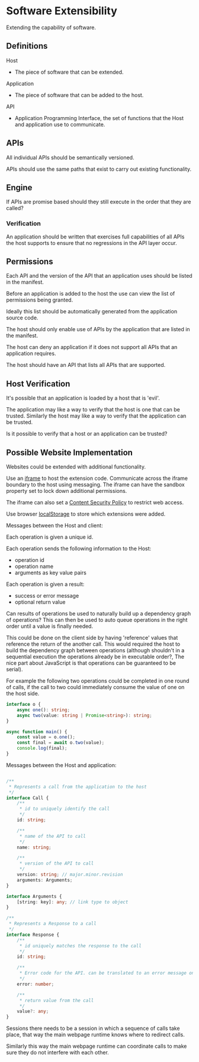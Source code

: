 # Software Extensibility

Extending the capability of software.

## Definitions

Host

- The piece of software that can be extended.

Application

- The piece of software that can be added to the host.

API

- Application Programming Interface, the set of functions that the Host and application use to communicate.

## APIs

All individual APIs should be semantically versioned.

APIs should use the same paths that exist to carry out existing functionality.

## Engine

If APIs are promise based should they still execute in the order that they are called?

### Verification

An application should be written that exercises full capabilities of all APIs the host supports to ensure that no regressions in the API layer occur.

## Permissions

Each API and the version of the API that an application uses should be listed in the manifest.

Before an application is added to the host the use can view the list of permissions being granted.

Ideally this list should be automatically generated from the application source code.

The host should only enable use of APIs by the application that are listed in the manifest.

The host can deny an application if it does not support all APIs that an application requires.

The host should have an API that lists all APIs that are supported.

## Host Verification

It's possible that an application is loaded by a host that is 'evil'.

The application may like a way to verify that the host is one that can be trusted.
Similarly the host may like a way to verify that the application can be trusted.

Is it possible to verify that a host or an application can be trusted?


## Possible Website Implementation

Websites could be extended with additional functionality.

Use an [iframe](https://developer.mozilla.org/en-US/docs/Web/HTML/Element/iframe) to host the extension code. Communicate across the iframe boundary to the host using messaging. The iframe can have the sandbox property set to lock down additional permissions.

The iframe can also set a [Content Security Policy](https://developer.mozilla.org/en-US/docs/Web/HTTP/CSP) to restrict web access.

Use browser [localStorage](https://developer.mozilla.org/en-US/docs/Web/API/Window/localStorage) to store which extensions were added.

Messages between the Host and client:

Each operation is given a unique id.

Each operation sends the following information to the Host:

- operation id
- operation name
- arguments as key value pairs

Each operation is given a result:

- success or error message
- optional return value

Can results of operations be used to naturally build up a dependency graph of operations? This can then be used to auto queue operations in the right order until a value is finally needed.

This could be done on the client side by having 'reference' values that reference the return of the another call. This would required the host to build the dependency graph between operations (although shouldn't in a sequential execution the operations already be in executable order?, The nice part about JavaScript is that operations can be guaranteed to be serial).

For example the following two operations could be completed in one round of calls, if the call to two could immediately consume the value of one on the host side.

```typescript
interface o {
    async one(): string;
    async two(value: string | Promise<string>): string;
}

async function main() {
    const value = o.one();
    const final = await o.two(value);
    console.log(final);
}
```


Messages between the Host and application:

```typescript

/**
 * Represents a call from the application to the host
 */
interface Call {
    /**
     * id to uniquely identify the call
     */
    id: string;

    /**
     * name of the API to call
     */
    name: string;

    /**
     * version of the API to call
     */
    version: string; // major.minor.revision
    arguments: Arguments;
}

interface Arguments {
    [string: key]: any; // link type to object
}

/**
 * Represents a Response to a call
 */
interface Response {
    /**
     * id uniquely matches the response to the call
     */
    id: string;

    /**
     * Error code for the API. can be translated to an error message on the client side. Would it be better for this to be a string?
     */
    error: number;

    /**
     * return value from the call
     */
    value?: any;
}

```


Sessions there needs to be a session in which a sequence of calls take place, that way the main webpage runtime knows where to redirect calls.

Similarly this way the main webpage runtime can coordinate calls to make sure they do not interfere with each other.





